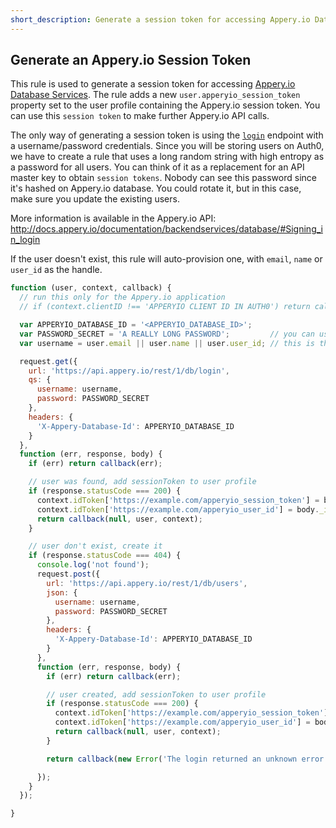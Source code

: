 ```yaml
---
short_description: Generate a session token for accessing Appery.io Database Services
---
```

## Generate an Appery.io Session Token

This rule is used to generate a session token for accessing [Appery.io Database Services](http://appery.io/). The rule
adds a new `user.apperyio_session_token` property set to the user profile containing the Appery.io session token. You can use this `session token` to make further Appery.io API calls.

The only way of generating a session token is using the [`login`](http://docs.appery.io/documentation/users-rest-api/) endpoint with a username/password credentials. Since you will be storing users on Auth0, we have to create a rule that uses a long random string with high entropy as a password for all users. You can think of it as a replacement for an API master key to obtain `session tokens`. Nobody can see this password since it's hashed on Appery.io database. You could rotate it, but in this case, make sure you update the existing users.

More information is available in the Appery.io API: http://docs.appery.io/documentation/backendservices/database/#Signing_in_login

If the user doesn't exist, this rule will auto-provision one, with `email`, `name` or `user_id` as the handle.

```js
function (user, context, callback) {
  // run this only for the Appery.io application
  // if (context.clientID !== 'APPERYIO CLIENT ID IN AUTH0') return callback(null, user, context);

  var APPERYIO_DATABASE_ID = '<APPERYIO_DATABASE_ID>';
  var PASSWORD_SECRET = 'A REALLY LONG PASSWORD';         // you can use this to generate one http://www.random.org/strings/
  var username = user.email || user.name || user.user_id; // this is the Auth0 user prop that will be mapped to the username in the db

  request.get({
    url: 'https://api.appery.io/rest/1/db/login',
    qs: {
      username: username,
      password: PASSWORD_SECRET
    },
    headers: {
      'X-Appery-Database-Id': APPERYIO_DATABASE_ID
    }
  },
  function (err, response, body) {
    if (err) return callback(err);

    // user was found, add sessionToken to user profile
    if (response.statusCode === 200) {
      context.idToken['https://example.com/apperyio_session_token'] = body.sessionToken;
      context.idToken['https://example.com/apperyio_user_id'] = body._id;
      return callback(null, user, context);
    }

    // user don't exist, create it
    if (response.statusCode === 404) {
      console.log('not found');
      request.post({
        url: 'https://api.appery.io/rest/1/db/users',
        json: {
          username: username,
          password: PASSWORD_SECRET
        },
        headers: {
          'X-Appery-Database-Id': APPERYIO_DATABASE_ID
        }
      },
      function (err, response, body) {
        if (err) return callback(err);

        // user created, add sessionToken to user profile
        if (response.statusCode === 200) {
          context.idToken['https://example.com/apperyio_session_token'] = body.sessionToken;
          context.idToken['https://example.com/apperyio_user_id'] = body._id;
          return callback(null, user, context);
        }

        return callback(new Error('The login returned an unknown error. Body: ' + body));

      });
    }
  });

}
```
